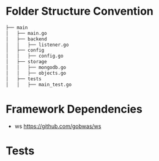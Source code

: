 Folder Structure Convention
===========================
```bash
├── main
│   ├── main.go
│   ├── backend
│   │   ├── listener.go
│   ├── config
│   │   ├── config.go
│   ├── storage
│   │   ├── mongodb.go
│   │   ├── objects.go
│   ├── tests
│   │   ├── main_test.go
```

Framework Dependencies
===========================

- ws https://github.com/gobwas/ws 

Tests
===========================